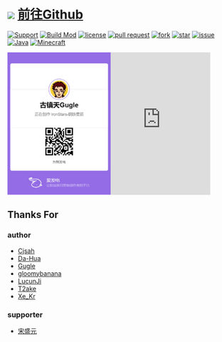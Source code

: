 # [<img src="https://github.githubassets.com/images/modules/logos_page/GitHub-Mark.png" height="24"/>](https://github.com/iron-stars/IronStars) [前往Github](https://github.com/iron-stars/IronStars)

[![Support](https://img.shields.io/badge/Support-1-a5d439)](https://afdian.net/@Gugle)
[![Build Mod](https://github.com/iron-stars/IronStars/actions/workflows/build-mod.yml/badge.svg)](https://github.com/iron-stars/IronStars/actions/workflows/build-mod.yml)
[![license](https://img.shields.io/github/license/iron-stars/IronStars)](https://github.com/iron-stars/IronStars/blob/master/LICENSE)
[![pull request](https://img.shields.io/bitbucket/pr-raw/iron-stars/IronStars)](https://github.com/iron-stars/IronStars/pulls)
[![fork](https://img.shields.io/github/forks/iron-stars/IronStars)](https://github.com/iron-stars/IronStars/network/members)
[![star](https://img.shields.io/github/stars/iron-stars/IronStars)](https://github.com/iron-stars/IronStars/stargazers)
[![issue](https://img.shields.io/bitbucket/issues-raw/iron-stars/IronStars)](https://github.com/iron-stars/IronStars/issues)
[![Java](https://img.shields.io/badge/Java-17-yellow)](https://docs.microsoft.com/java/openjdk/download)
[![Minecraft](https://img.shields.io/badge/Minecraft-1.18.1-66ccff)](https://www.minecraft.net/)

[<img src="./img/afdian.jpg" height="320"/>](https://afdian.net/@Gugle)<iframe src="https://kaiheila.cn/widget?id=4377629872656820&theme=dark" width="224" height="320" allowtransparency="true" frameborder="0"></iframe>

## Thanks For
### author
* [Cjsah](https://space.bilibili.com/19170004)
* [Da-Hua](https://github.com/Da-Hua)
* [Gugle](https://space.bilibili.com/19822751)
* [gloomybanana](https://github.com/gloomybanana)
* [LucunJi](https://space.bilibili.com/2117299)
* [T2ake](https://space.bilibili.com/13029727)
* [Xe_Kr](https://space.bilibili.com/5930630)
### supporter
* [宋盛元](https://afdian.net/u/dcb533f0716711eca56552540025c377)
